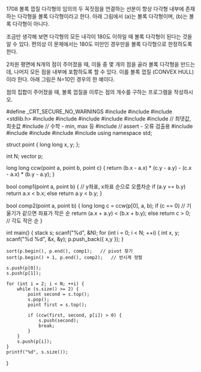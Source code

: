 1708 볼록 껍질
다각형의 임의의 두 꼭짓점을 연결하는 선분이 항상 다각형 내부에 존재하는 다각형을 볼록 다각형이라고 한다. 아래 그림에서 (a)는 볼록 다각형이며, (b)는 볼록 다각형이 아니다.

조금만 생각해 보면 다각형의 모든 내각이 180도 이하일 때 볼록 다각형이 된다는 것을 알 수 있다. 편의상 이 문제에서는 180도 미만인 경우만을 볼록 다각형으로 한정하도록 한다.

2차원 평면에 N개의 점이 주어졌을 때, 이들 중 몇 개의 점을 골라 볼록 다각형을 만드는데, 나머지 모든 점을 내부에 포함하도록 할 수 있다. 이를 볼록 껍질 (CONVEX HULL) 이라 한다.
아래 그림은 N=10인 경우의 한 예이다.

점의 집합이 주어졌을 때, 볼록 껍질을 이루는 점의 개수를 구하는 프로그램을 작성하시오.



#define _CRT_SECURE_NO_WARNINGS
#include <numeric>
#include <cstdio>
#include <stdlib.h>
#include <iostream>
#include <cstring>
#include <string>
#include <algorithm>
#include <vector>
#include <climits>   // 최댓값, 최솟값
#include <cmath>   // 수학 - min, max 등
#include <cassert>   // assert - 오류 검출용
#include <queue>
#include <stack>
#include <deque>
#include <map>
#include <set>
using namespace std;

struct point {
	long long x, y;
};

int N;
vector<point> p;

long long ccw(point a, point b, point c) {
	return (b.x - a.x) * (c.y - a.y) - (c.x - a.x) * (b.y - a.y);
}

bool comp1(point a, point b) {   // y좌표, x좌표 순으로 오름차순
	if (a.y == b.y)
		return a.x < b.x;
	else
		return a.y < b.y;
}

bool comp2(point a, point b) {
	long long c = ccw(p[0], a, b);
	if (c == 0)   // 기울기가 같으면 좌표가 작은 순
		return (a.x + a.y) < (b.x + b.y);
	else
		return c > 0;   // 각도 작은 순
}

int main() {
	stack<point> s;
	scanf("%d", &N);
	for (int i = 0; i < N; ++i) {
		int x, y;
		scanf("%d %d", &x, &y);
		p.push_back({ x,y });
	}

	sort(p.begin(), p.end(), comp1);   // pivot 찾기
	sort(p.begin() + 1, p.end(), comp2);   // 반시계 정렬

	s.push(p[0]);
	s.push(p[1]);

	for (int i = 2; i < N; ++i) {
		while (s.size() >= 2) {
			point second = s.top();
			s.pop();
			point first = s.top();

			if (ccw(first, second, p[i]) > 0) {
				s.push(second);
				break;
			}
		}
		s.push(p[i]);
	}
	printf("%d", s.size());
}
